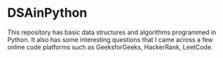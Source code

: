 # DSAinPython

This repository has basic data structures and algorithms programmed in Python. It also has some interesting questions that I came across a few online code platforms such as GeeksforGeeks, HackerRank, LeetCode.

